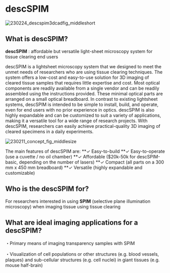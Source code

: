 # descSPIM

![230224_descspim3dcadfig_middleshort](https://user-images.githubusercontent.com/98086219/221199072-4f42f023-e379-449a-8d14-b5d9aa063339.png)

## What is descSPIM?

**descSPIM** : affordable but versatile light-sheet microscopy system for tissue clearing end users

descSPIM is a lightsheet microscopy system that we designed to meet the unmet needs of researchers who are using tissue clearing techniques. The system offers a low-cost and easy-to-use solution for 3D imaging of cleared tissue samples that requires little expertise and cost. Most optical components are readily available from a single vendor and can be readily assembled using the instructions provided. These minimal optical parts are arranged on a small optical breadboard. In contrast to existing lightsheet systems, descSPIM is intended to be simple to install, build, and operate, even for end users with no prior experience in optics. descSPIM is also highly expandable and can be customized to suit a variety of applications, making it a versatile tool for a wide range of research projects. With descSPIM, researchers can easily achieve practical-quality 3D imaging of cleared specimens in a daily experiments.

![230211_concept_fig_middlesize](https://user-images.githubusercontent.com/98086219/224371460-4d456602-3cd6-4755-9d18-f7ff0003d094.png)

The main features of descSPIM are:
**✓ Easy-to-build
**✓ Easy-to-operate (use a cuvette / no oil chamber)
**✓ Affordable ($20k-50k for descSPIM-basic, depending on the number of lasers)
**✓ Compact (all parts on a 300 mm x 450 mm breadboard)
**✓ Versatile (highly expandable and customizable)

##

## Who is the descSPIM for?

For researchers interested in using **SPIM** (selective plane illumination microscopy) when imaging tissue using tissue clearing

##

## What are ideal imaging applications for a descSPIM?

・Primary means of imaging transparency samples with SPIM

・Visualization of cell populations or other structures (e.g. blood vessels, plaques) and sub-cellular structures (e.g. cell nuclei) in giant tissues (e.g. mouse half-brain)
